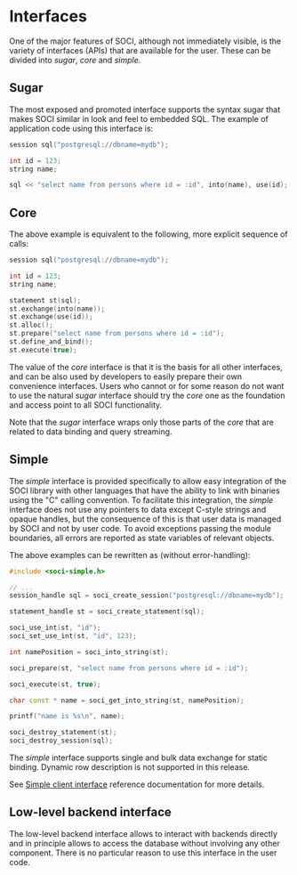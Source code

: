 # Interfaces

One of the major features of SOCI, although not immediately visible, is the variety of interfaces (APIs) that are available for the user. These can be divided into *sugar*, *core* and *simple*.

## Sugar

The most exposed and promoted interface supports the syntax sugar that makes SOCI similar in look and feel to embedded SQL.
The example of application code using this interface is:

```cpp
session sql("postgresql://dbname=mydb");

int id = 123;
string name;

sql << "select name from persons where id = :id", into(name), use(id);
```

## Core

The above example is equivalent to the following, more explicit sequence of calls:

```cpp
session sql("postgresql://dbname=mydb");

int id = 123;
string name;

statement st(sql);
st.exchange(into(name));
st.exchange(use(id));
st.alloc();
st.prepare("select name from persons where id = :id");
st.define_and_bind();
st.execute(true);
```

The value of the *core* interface is that it is the basis for all other interfaces, and can be also used by developers to easily prepare their own convenience interfaces.
Users who cannot or for some reason do not want to use the natural *sugar* interface should try the *core* one as the foundation and access point to all SOCI functionality.

Note that the *sugar* interface wraps only those parts of the *core* that are related to data binding and query streaming.

## Simple

The *simple* interface is provided specifically to allow easy integration of the SOCI library with other languages that have the ability to link with binaries using the "C" calling convention.
To facilitate this integration, the *simple* interface does not use any pointers to data except C-style strings and opaque handles, but the consequence of this is that user data is managed by SOCI and not by user code.
To avoid exceptions passing the module boundaries, all errors are reported as state variables of relevant objects.

The above examples can be rewritten as (without error-handling):

```cpp
#include <soci-simple.h>

// ...
session_handle sql = soci_create_session("postgresql://dbname=mydb");

statement_handle st = soci_create_statement(sql);

soci_use_int(st, "id");
soci_set_use_int(st, "id", 123);

int namePosition = soci_into_string(st);

soci_prepare(st, "select name from persons where id = :id");

soci_execute(st, true);

char const * name = soci_get_into_string(st, namePosition);

printf("name is %s\n", name);

soci_destroy_statement(st);
soci_destroy_session(sql);
```

The *simple* interface supports single and bulk data exchange for static binding.
Dynamic row description is not supported in this release.

See [Simple client interface](api/client.md#simple-client-interface) reference documentation for more details.

## Low-level backend interface

The low-level backend interface allows to interact with backends directly and in principle allows to access the database without involving any other component.
There is no particular reason to use this interface in the user code.
